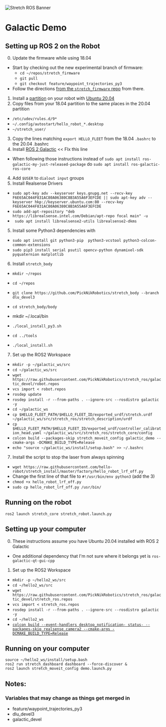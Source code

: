 ![Stretch ROS Banner](./images/banner.png)

# Galactic Demo

## Setting up ROS 2 on the Robot
0. Update the firmware while using 18.04
 * Start by checking out the new experimental branch of firmware:
    * `cd ~/repos/stretch_firmware`
    * `git pull`
    * `git checkout feature/waypoint_trajectories_py3`
 * Follow the directions [from the `stretch_firmware` repo](https://github.com/hello-robot/stretch_firmware/blob/master/README.md#updating-stretch-firmware) from there.
1. Install a [partition](https://help.ubuntu.com/stable/ubuntu-help/disk-partitions.html.en) on your robot with [Ubuntu 20.04](https://releases.ubuntu.com/20.04/ubuntu-20.04.2.0-desktop-amd64.iso)
2. Copy files from your 18.04 partition to the same places in the 20.04 partition
 * `/etc/udev/rules.d/9*`
 * `~/.config/autostart/hello_robot_*.desktop`
 * `~/stretch_user/`
3. Copy the lines matching `export HELLO_FLEET` from the 18.04 `.bashrc` to the 20.04 .bashrc
3. Install [ROS 2 Galactic](https://docs.ros.org/en/galactic/Installation/Prerelease-Testing.html#debian-testing-repository) << FIx this line
 * When following those instructions instead of `sudo apt install ros-galactic-my-just-released-package` do `sudo apt install ros-galactic-ros-core`
4. Add `$USER` to `dialout input` groups
6. Install Realsense Drivers
 * `sudo apt-key adv --keyserver keys.gnupg.net --recv-key F6E65AC044F831AC80A06380C8B3A55A6F3EFCDE || sudo apt-key adv --keyserver hkp://keyserver.ubuntu.com:80 --recv-key F6E65AC044F831AC80A06380C8B3A55A6F3EFCDE`
 * `sudo add-apt-repository "deb https://librealsense.intel.com/Debian/apt-repo focal main" -u`
 * ` sudo apt install librealsense2-utils librealsense2-dkms`

5. Install some Python3 dependencies with
 * `sudo apt install git python3-pip  python3-vcstool python3-colcon-common-extensions`
 * `sudo pip3 install serial psutil opencv-python dynamixel-sdk pyquaternion matplotlib`
6. Install `stretch_body`
 * `mkdir ~/repos`
 * `cd ~/repos`
 * `git clone https://github.com/PickNikRobotics/stretch_body --branch dlu_devel3`
 * `cd stretch_body/body`
 * mkdir ~/.local/bin

 * `./local_install_py3.sh`
 * `cd ../tools`
 * `./local_install.sh`

7. Set up the ROS2 Workspace
 * `mkdir -p ~/galactic_ws/src`
 * `cd ~/galactic_ws/src`
 * `wget https://raw.githubusercontent.com/PickNikRobotics/stretch_ros/galactic_devel/robot.repos`
 * `vcs import < robot.repos`
 * `rosdep update`
 * `rosdep install -r --from-paths . --ignore-src --rosdistro galactic -y`
 * `cd ~/galactic_ws`
 * `cp $HELLO_FLEET_PATH/$HELLO_FLEET_ID/exported_urdf/stretch.urdf ~/galactic_ws/src/stretch_ros/stretch_description/urdf`
 * `cp $HELLO_FLEET_PATH/$HELLO_FLEET_ID/exported_urdf/controller_calibration_head.yaml ~/galactic_ws/src/stretch_ros/stretch_core/config`
 * `colcon build --packages-skip stretch_moveit_config galactic_demo --cmake-args -DCMAKE_BUILD_TYPE=Release`
 * `echo "source ~/galactic_ws/install/setup.bash" >> ~/.bashrc`
7. Install the script to stop the laser from always spinning
 * `wget https://raw.githubusercontent.com/hello-robot/stretch_install/master/factory/hello_robot_lrf_off.py`
 * Change the first line of that file to `#!/usr/bin/env python3` (add the 3)
 * `chmod +x hello_robot_lrf_off.py`
 * `sudo cp hello_robot_lrf_off.py /usr/bin/`


## Running on the robot
    ros2 launch stretch_core stretch_robot.launch.py


## Setting up your computer
0. These instructions assume you have Ubuntu 20.04 installed with ROS 2 Galactic
 * One additional dependency that I'm not sure where it belongs yet is `ros-galactic-qt-gui-cpp`
1. Set up the ROS2 Workspace
 * `mkdir -p ~/hello2_ws/src`
 * `cd ~/hello2_ws/src`
 * `wget https://raw.githubusercontent.com/PickNikRobotics/stretch_ros/galactic_devel/stretch_ros.repos`
 * `vcs import < stretch_ros.repos`
 * `rosdep install -r --from-paths . --ignore-src --rosdistro galactic -y`
 * `cd ~/hello2_ws`
 * [`colcon build --event-handlers desktop_notification- status- --packages-skip realsense_camera2 --cmake-args -DCMAKE_BUILD_TYPE=Release`](https://moveit.ros.org/install-moveit2/source/)

## Running on your computer
    source ~/hello2_ws/install/setup.bash
    ros2 run stretch_dashboard dashboard --force-discover &
    ros2 launch stretch_moveit_config demo.launch.py

## Notes:
### Variables that may change as things get merged in
 * feature/waypoint_trajectories_py3
 * dlu_devel3
 * galactic_devel
